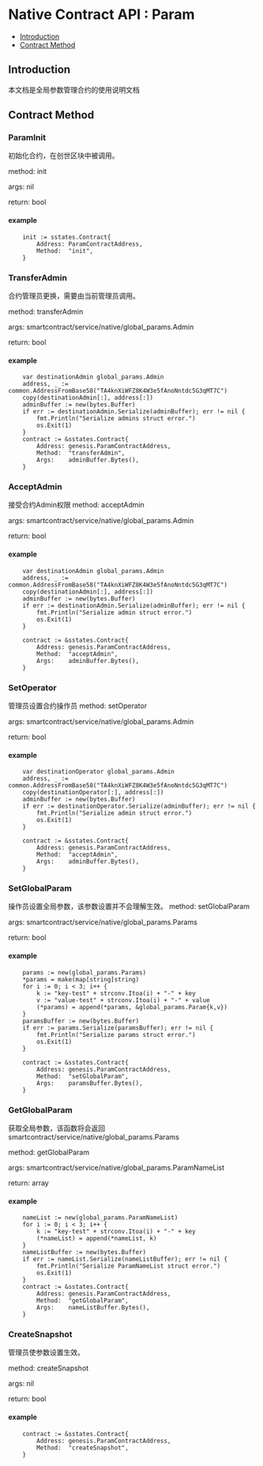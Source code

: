 # Native Contract API : Param
* [Introduction](#introduction)
* [Contract Method](#contract-method)

## Introduction
本文档是全局参数管理合约的使用说明文档
## Contract Method

### ParamInit
初始化合约，在创世区块中被调用。

method: init

args: nil

return: bool

#### example
```
    init := sstates.Contract{
		Address: ParamContractAddress,
		Method:  "init",
	}
```
### TransferAdmin
合约管理员更换，需要由当前管理员调用。

method: transferAdmin

args: smartcontract/service/native/global_params.Admin

return: bool

#### example
```
    var destinationAdmin global_params.Admin
	address, _ := common.AddressFromBase58("TA4knXiWFZ8K4W3e5fAnoNntdc5G3qMT7C")
	copy(destinationAdmin[:], address[:])
	adminBuffer := new(bytes.Buffer)
	if err := destinationAdmin.Serialize(adminBuffer); err != nil {
		fmt.Println("Serialize admins struct error.")
		os.Exit(1)
	}
	contract := &sstates.Contract{
		Address: genesis.ParamContractAddress,
		Method:  "transferAdmin",
		Args:    adminBuffer.Bytes(),
	}
```

### AcceptAdmin
接受合约Admin权限
method: acceptAdmin

args: smartcontract/service/native/global_params.Admin

return: bool

#### example
```
    var destinationAdmin global_params.Admin
	address, _ := common.AddressFromBase58("TA4knXiWFZ8K4W3e5fAnoNntdc5G3qMT7C")
	copy(destinationAdmin[:], address[:])
	adminBuffer := new(bytes.Buffer)
	if err := destinationAdmin.Serialize(adminBuffer); err != nil {
		fmt.Println("Serialize admin struct error.")
		os.Exit(1)
	}

	contract := &sstates.Contract{
		Address: genesis.ParamContractAddress,
		Method:  "acceptAdmin",
		Args:    adminBuffer.Bytes(),
	}
```
### SetOperator
管理员设置合约操作员
method: setOperator

args: smartcontract/service/native/global_params.Admin

return: bool
#### example
```
    var destinationOperator global_params.Admin
	address, _ := common.AddressFromBase58("TA4knXiWFZ8K4W3e5fAnoNntdc5G3qMT7C")
	copy(destinationOperator[:], address[:])
	adminBuffer := new(bytes.Buffer)
	if err := destinationOperator.Serialize(adminBuffer); err != nil {
		fmt.Println("Serialize admin struct error.")
		os.Exit(1)
	}

	contract := &sstates.Contract{
		Address: genesis.ParamContractAddress,
		Method:  "acceptAdmin",
		Args:    adminBuffer.Bytes(),
	}
```

### SetGlobalParam
操作员设置全局参数，该参数设置并不会理解生效。
method: setGlobalParam

args: smartcontract/service/native/global_params.Params

return: bool

#### example
```
    params := new(global_params.Params)
	*params = make(map[string]string)
	for i := 0; i < 3; i++ {
		k := "key-test" + strconv.Itoa(i) + "-" + key
		v := "value-test" + strconv.Itoa(i) + "-" + value
		(*params) = append(*params, &global_params.Param{k,v})
	}
	paramsBuffer := new(bytes.Buffer)
	if err := params.Serialize(paramsBuffer); err != nil {
		fmt.Println("Serialize params struct error.")
		os.Exit(1)
	}

	contract := &sstates.Contract{
		Address: genesis.ParamContractAddress,
		Method:  "setGlobalParam",
		Args:    paramsBuffer.Bytes(),
	}
```

### GetGlobalParam
获取全局参数，该函数将会返回 smartcontract/service/native/global_params.Params

method: getGlobalParam

args: smartcontract/service/native/global_params.ParamNameList

return: array

#### example
```
    nameList := new(global_params.ParamNameList)
	for i := 0; i < 3; i++ {
		k := "key-test" + strconv.Itoa(i) + "-" + key
		(*nameList) = append(*nameList, k)
	}
	nameListBuffer := new(bytes.Buffer)
	if err := nameList.Serialize(nameListBuffer); err != nil {
		fmt.Println("Serialize ParamNameList struct error.")
		os.Exit(1)
	}
	contract := &sstates.Contract{
		Address: genesis.ParamContractAddress,
		Method:  "getGlobalParam",
		Args:    nameListBuffer.Bytes(),
	}
```

### CreateSnapshot
管理员使参数设置生效。

method: createSnapshot

args: nil

return: bool

#### example
```
    contract := &sstates.Contract{
		Address: genesis.ParamContractAddress,
		Method:  "createSnapshot",
	}
```
